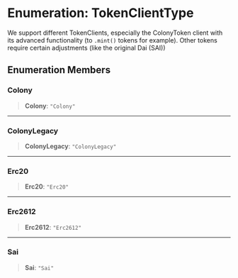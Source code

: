 # Enumeration: TokenClientType

We support different TokenClients, especially the ColonyToken client with
its advanced functionality (to `.mint()` tokens for example). Other tokens
require certain adjustments (like the original Dai (SAI))

## Enumeration Members

### Colony

> **Colony**: `"Colony"`

***

### ColonyLegacy

> **ColonyLegacy**: `"ColonyLegacy"`

***

### Erc20

> **Erc20**: `"Erc20"`

***

### Erc2612

> **Erc2612**: `"Erc2612"`

***

### Sai

> **Sai**: `"Sai"`
